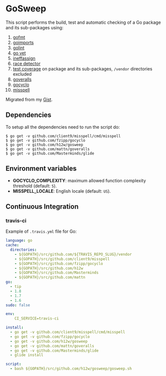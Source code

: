 # GoSweep

This script performs the build, test and automatic checking of a Go package and its sub-packages using:

1. [gofmt][gofmt]
2. [goimports][goimports]
3. [golint][golint]
4. [go vet][go_vet]
5. [ineffassign][ineffassign]
6. [race detector][race_detector]
7. [test coverage][test_coverage] on package and its sub-packages, `/vendor` directories excluded
8. [goveralls][goveralls]
9. [gocyclo][gocyclo]
10. [misspell][misspell]

Migrated from my [Gist](https://gist.github.com/hailiang/0f22736320abe6be71ce).


## Dependencies

To setup all the dependencies need to run the script do:
```
$ go get -v github.com/client9/misspell/cmd/misspell
$ go get -v github.com/fzipp/gocyclo
$ go get -v github.com/h12w/gosweep
$ go get -v github.com/mattn/goveralls
$ go get -v github.com/Masterminds/glide
```


## Environment variables

- **GOCYCLO_COMPLEXITY**: maximum allowed function complexity threshold (default: `5`).
- **MISSPELL_LOCALE**: English locale (default: `US`).


## Continuous Integration

### travis-ci

Example of `.travis.yml` file for Go:

```yaml
language: go
cache:
  directories:
    - ${GOPATH}/src/github.com/${TRAVIS_REPO_SLUG}/vendor
    - ${GOPATH}/src/github.com/client9/misspell
    - ${GOPATH}/src/github.com/fzipp/gocyclo
    - ${GOPATH}/src/github.com/h12w
    - ${GOPATH}/src/github.com/Masterminds
    - ${GOPATH}/src/github.com/mattn
go:
  - tip
  - 1.8
  - 1.7
  - 1.6
sudo: false

env:
    CI_SERVICE=travis-ci

install:
  - go get -v github.com/client9/misspell/cmd/misspell
  - go get -v github.com/fzipp/gocyclo
  - go get -v github.com/h12w/gosweep
  - go get -v github.com/mattn/goveralls
  - go get -v github.com/Masterminds/glide
  - glide install

script:
  - bash ${GOPATH}/src/github.com/h12w/gosweep/gosweep.sh
```


[go_vet]:	http://golang.org/cmd/vet	"go vet"
[gocyclo]:  https://github.com/fzipp/gocyclo  "gocyclo"
[gofmt]:	http://golang.org/cmd/gofmt/	"gofmt"
[goimports]:	https://godoc.org/golang.org/x/tools/cmd/goimports	"golang.org/x/tools/cmd/goimports"
[golint]:	https://github.com/golang/lint	"golang/lint"
[goveralls]:	https://github.com/mattn/goveralls	"mattn/goveralls"
[ineffassign]: https://github.com/gordonklaus/ineffassign "ineffassign"
[misspell]: https://github.com/client9/misspell "misspell"
[race_detector]:	http://blog.golang.org/race-detector	"race detector"
[test_coverage]:	http://blog.golang.org/cover	"test coverage"
